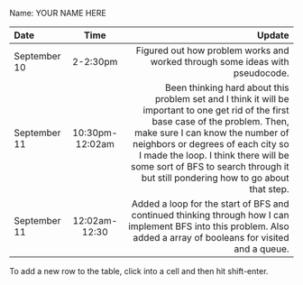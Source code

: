 Name: YOUR NAME HERE

| Date         |      Time       |                                                                                                                                                                                                                                                                                                                                     Update |
|:-------------|:---------------:|-------------------------------------------------------------------------------------------------------------------------------------------------------------------------------------------------------------------------------------------------------------------------------------------------------------------------------------------:|
| September 10 |    2-2:30pm     |                                                                                                                                                                                                                                                               Figured out how problem works and worked through some ideas with pseudocode. |
| September 11 | 10:30pm-12:02am | Been thinking hard about this problem set and I think it will be important to one get rid of the first base case of the problem. Then, make sure I can know the number of neighbors or degrees of each city so I made the loop. I think there will be some sort of BFS to search through it but still pondering how to go about that step. |
| September 11 |  12:02am-12:30  |                                                                                                                                                                        Added a loop for the start of BFS and continued thinking through how I can implement BFS into this problem. Also added a array of booleans for visited and a queue. |


To add a new row to the table, click into a cell and then hit shift-enter.